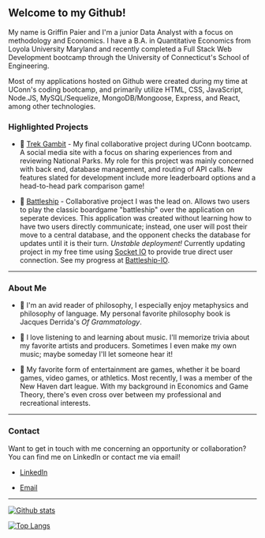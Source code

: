 ## Welcome to my Github!

My name is Griffin Paier and I'm a junior Data Analyst with a focus on methodology and Economics. I have a B.A. in Quantitative Economics from Loyola University Maryland and recently completed a Full Stack Web Development bootcamp through the University of Connecticut's School of Engineering.

Most of my applications hosted on Github were created during my time at UConn's coding bootcamp, and primarily utilize HTML, CSS, JavaScript, Node.JS, MySQL/Sequelize, MongoDB/Mongoose, Express, and React, among other technologies.

### Highlighted Projects

- :sunrise_over_mountains: [Trek Gambit](https://github.com/gmpaier/Trek-Gambit) - My final collaborative project during UConn bootcamp. A social media site with a focus on sharing experiences from and reviewing National Parks. My role for this project was mainly concerned with back end, database management, and routing of API calls. New features slated for development include more leaderboard options and a head-to-head park comparison game!

- :ship: [Battleship](https://github.com/gmpaier/Battleship) - Collaborative project I was the lead on. Allows two users to play the classic boardgame "battleship" over the application on seperate devices. This application was created without learning how to have two users directly communicate; instead, one user will post their move to a central database, and the opponent checks the database for updates until it is their turn. *Unstable deployment!* Currently updating project in my free time using [Socket IO](https://www.npmjs.com/package/socket.io) to provide true direct user connection. See my progress at [Battleship-IO](https://github.com/gmpaier/battleship-io).

___

### About Me

- :closed_book: I'm an avid reader of philosophy, I especially enjoy metaphysics and philosophy of language. My personal favorite philosophy book is Jacques Derrida's *Of Grammatology*.

- :guitar: I love listening to and learning about music. I'll memorize trivia about my favorite artists and producers. Sometimes I even make my own music; maybe someday I'll let someone hear it!

- :dart: My favorite form of entertainment are games, whether it be board games, video games, or athletics. Most recently, I was a member of the New Haven dart league. With my background in Economics and Game Theory, there's even cross over between my professional and recreational interests.

___

### Contact

Want to get in touch with me concerning an opportunity or collaboration? You can find me on LinkedIn or contact me via email!

- [LinkedIn](https://www.linkedin.com/in/griffin-paier-8756551bb/)

- [Email](mailto:gmpaier@loyola.edu)

___

[![Github stats](https://github-readme-stats.vercel.app/api?username=gmpaier&hide_rank=true&hide=stars&hide_title=true&theme=nightowl&show_icons=true)](https://github.com/anuraghazra/github-readme-stats)

[![Top Langs](https://github-readme-stats.vercel.app/api/top-langs/?username=gmpaier&layout=compact&theme=nightowl)](https://github.com/anuraghazra/github-readme-stats)

